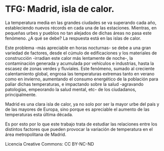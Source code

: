 # TFG: Madrid, isla de calor.

La temperatura media en las grandes ciudades se va superando cada año, estableciendo nuevos récords en cada una de las estaciones. Mientras, en pequeñas urbes y pueblos no tan alejados de dichas áreas no pasa este fenómeno. ¿A qué se debe? La respuesta está en las islas de calor.

Este problema -más apreciable en horas nocturnas- se debe a una gran variedad de factores, desde el cúmulo de edificaciones y los materiales de construcción -irradian este calor más lentamente de noche-, la contaminación generada y acumulada por vehículos e industrias, hasta la escasez de zonas verdes y fluviales. Este fenómeno, sumado al creciente calentamiento global, engrosa las temperaturas extremas tanto en verano como en invierno, aumentando el consumo energético de la población para paliar dichas temperaturas, e impactando sobre la salud -agravando patologías, empeorando la salud mental, etc- de los ciudadanos, principalmente.

Madrid es una clara isla de calor, ya no solo por ser la mayor urbe del país y de las mayores de Europa, sino porque es apreciable el aumento de las temperaturas esta última década. 

Es por esto por lo que este trabajo trata de estudiar las relaciones entre los distintos factores que pueden provocar la variación de temperatura en el área metropolitana de Madrid.



Licencia Creative Commons: CC BY-NC-ND
